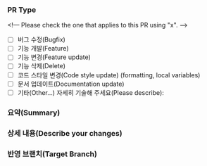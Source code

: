 ### PR Type
<!— Please check the one that applies to this PR using "x". —>

- [ ] 버그 수정(Bugfix)
- [ ] 기능 개발(Feature)
- [ ] 기능 변경(Feature update)
- [ ] 기능 삭제(Delete)
- [ ] 코드 스타일 변경(Code style update) (formatting, local variables)
- [ ] 문서 업데이트(Documentation update)
- [ ] 기타(Other…) 자세히 기술해 주세요(Please describe):

### 요약(Summary)


### 상세 내용(Describe your changes)


### 반영 브랜치(Target Branch)
<!-- 이 Pull Request가 반영될 브랜치를 명시해 주세요 -->
